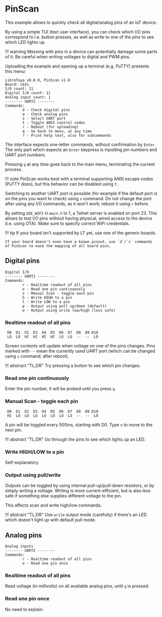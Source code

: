 # PinScan

This example allows to quickly check all digital/analog pins of an IoT device.

By using a simple TUI (text user interface), you can check which I/O pins correspond to i.e. button presses, as well as write to one of the pins to see which LED lights up.

!!! warning
	Messing with pins in a device can potentially damage some parts of it. Be careful when writing voltages to digital and PWM pins.

Uploading the example and opening up a terminal (e.g. PuTTY) presents this menu:
```
LibreTuya v0.8.0, PinScan v1.0
Board: cb2s
I/O count: 11
Digital I/O count: 11
Analog input count: 1
-------- UART2 --------
Commands:
        d - Check digital pins
        a - Check analog pins
        s - Select UART port
        t - Toggle ANSI control codes
        r - Reboot (for uploading)
        q - Go back to menu, at any time
        ? - Print help text, also for subcommands
```

The interface expects one-letter commands, without confirmation by `Enter`. The only part which expects an `Enter` keypress is inputting pin numbers and UART port numbers.

Pressing `q` at any time goes back to the main menu, terminating the current process.

!!! note
	PinScan works best with a terminal supporting ANSI escape codes (PuTTY does), but this behavior can be disabled using `t`.

Switching to another UART port is possible (for example if the default port is on the pins you want to check) using `s` command. Do not change the port after using any I/O commands, as it won't work; reboot it using `r` before.

By setting `USE_WIFI` in `main.h` to 1, a Telnet server is enabled on port 23. This allows to test I/O pins without having physical, wired access to the device (i.e. using OTA). Make sure to specify correct WiFi credentials.

!!! tip
	If your board isn't supported by LT yet, use one of the generic boards.

	If your board doesn't even have a known pinout, use `d`/`s` commands of PinScan to ease the mapping of all board pins.

## Digital pins

```
Digital I/O
-------- UART2 --------
Commands:
        r - Realtime readout of all pins
        o - Read one pin continuously
        s - Manual Scan - toggle each pin
        h - Write HIGH to a pin
        l - Write LOW to a pin
        p - Output using pull up/down (default)
        w - Output using write low/high (less safe)
```

### Realtime readout of all pins

```
 D0  D1  D2  D3  D4  D5  D6  D7  D8  D9 D10
 LO  LO  HI  HI  HI  HI  LO  LO  --  --  LO
```

Screen contents will update when voltage on one of the pins changes. Pins marked with `--` mean the currently used UART port (which can be changed using `s` command; after reboot).

!!! abstract "TL;DR"
	Try pressing a button to see which pin changes.

### Read one pin continuously

Enter the pin number, it will be probed until you press `q`.

### Manual Scan - toggle each pin

```
 D0  D1  D2  D3  D4  D5  D6  D7  D8  D9 D10
 HI  LO  LO  LO  LO  LO  LO  LO  --  --  LO
```

A pin will be toggled every 500ms, starting with D0. Type `n` to move to the next pin.

!!! abstract "TL;DR"
	Go through the pins to see which lights up an LED.

### Write HIGH/LOW to a pin

Self-explanatory.

### Output using pull/write

Outputs can be toggled by using internal pull-up/pull-down resistors, or by simply writing a voltage. Writing is more current-efficient, but is also less safe if something else supplies different voltage to the pin.

This affects scan and write high/low commands.

!!! abstract "TL;DR"
	Use `write` output mode (carefully) if there's an LED which doesn't light up with default pull mode.

## Analog pins

```
Analog inputs
-------- UART2 --------
Commands:
        r - Realtime readout of all pins
        o - Read one pin once
```

### Realtime readout of all pins

Read voltage (in millivolts) on all available analog pins, until `q` is pressed.

### Read one pin once

No need to explain.
